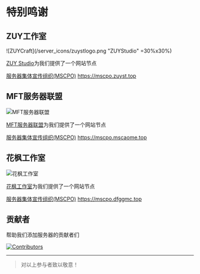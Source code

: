 # 特别鸣谢

## ZUY工作室

![ZUYCraft](/server_icons/zuystlogo.png "ZUYStudio" =30%x30%)

[ZUY Studio](https://zuyst.top/)为我们提供了一个网站节点

[服务器集体宣传组织(MSCPO)](https://mscpo.zuyst.top) https://mscpo.zuyst.top

## MFT服务器联盟

![MFT服务器联盟](/server_icons/MA_CAT.ico)

[MFT服务器联盟](https://mc.mscaome.top/)为我们提供了一个网站节点

[服务器集体宣传组织(MSCPO)](https://mscpo.mscaome.top) https://mscpo.mscaome.top

## 花枫工作室

![花枫工作室](/server_icons/DFGG_Logo.webp)

[花枫工作室](https://studio.dfggmc.top/)为我们提供了一个网站节点

[服务器集体宣传组织(MSCPO)](https://mscpo.dfggmc.top) https://mscpo.dfggmc.top

## 贡献者

帮助我们添加服务器的贡献者们

<a href="https://github.com/MSCPO/ServerDocumentation/graphs/contributors">
  <img src="https://contrib.rocks/image?repo=MSCPO/mscpo.github.io" alt="Contributors"/>
</a>

---------

>对以上参与者致以敬意！

